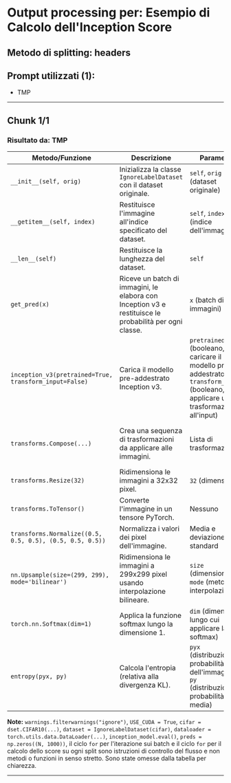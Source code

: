 # Output processing per: Esempio di Calcolo dell'Inception Score

## Metodo di splitting: headers
## Prompt utilizzati (1):
- TMP

---

## Chunk 1/1

### Risultato da: TMP
| Metodo/Funzione | Descrizione | Parametri | Output |
|---|---|---|---|
| `__init__(self, orig)` | Inizializza la classe `IgnoreLabelDataset` con il dataset originale. | `self`, `orig` (dataset originale) | Nessuno (costruttore) |
| `__getitem__(self, index)` | Restituisce l'immagine all'indice specificato del dataset. | `self`, `index` (indice dell'immagine) | Immagine (tensore) |
| `__len__(self)` | Restituisce la lunghezza del dataset. | `self` | Lunghezza del dataset (intero) |
| `get_pred(x)` | Riceve un batch di immagini, le elabora con Inception v3 e restituisce le probabilità per ogni classe. | `x` (batch di immagini) | Array NumPy di probabilità (shape: (batch_size, 1000)) |
| `inception_v3(pretrained=True, transform_input=False)` | Carica il modello pre-addestrato Inception v3. | `pretrained` (booleano, se caricare il modello pre-addestrato), `transform_input` (booleano, se applicare una trasformazione all'input) | Modello Inception v3 |
| `transforms.Compose(...)` | Crea una sequenza di trasformazioni da applicare alle immagini. | Lista di trasformazioni | Oggetto `Compose` che applica le trasformazioni in sequenza |
| `transforms.Resize(32)` | Ridimensiona le immagini a 32x32 pixel. | `32` (dimensione) | Immagine ridimensionata |
| `transforms.ToTensor()` | Converte l'immagine in un tensore PyTorch. | Nessuno | Tensore dell'immagine |
| `transforms.Normalize((0.5, 0.5, 0.5), (0.5, 0.5, 0.5))` | Normalizza i valori dei pixel dell'immagine. | Media e deviazione standard | Immagine normalizzata |
| `nn.Upsample(size=(299, 299), mode='bilinear')` | Ridimensiona le immagini a 299x299 pixel usando interpolazione bilineare. | `size` (dimensione), `mode` (metodo di interpolazione) | Immagine ridimensionata |
| `torch.nn.Softmax(dim=1)` | Applica la funzione softmax lungo la dimensione 1. | `dim` (dimensione lungo cui applicare la softmax) | Tensore con probabilità normalizzate |
| `entropy(pyx, py)` | Calcola l'entropia (relativa alla divergenza KL). | `pyx` (distribuzione di probabilità dell'immagine), `py` (distribuzione di probabilità media) | Valore di entropia (float) |


**Note:**  `warnings.filterwarnings("ignore")`, `USE_CUDA = True`,  `cifar = dset.CIFAR10(...)`, `dataset = IgnoreLabelDataset(cifar)`, `dataloader = torch.utils.data.DataLoader(...)`, `inception_model.eval()`,  `preds = np.zeros((N, 1000))`, il ciclo `for` per l'iterazione sui batch e il ciclo `for` per il calcolo dello score su ogni split sono istruzioni di controllo del flusso e non metodi o funzioni in senso stretto.  Sono state omesse dalla tabella per chiarezza.


---

